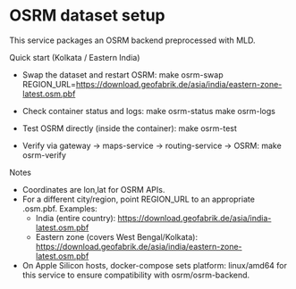 # OSRM dataset setup

This service packages an OSRM backend preprocessed with MLD.

Quick start (Kolkata / Eastern India)

- Swap the dataset and restart OSRM:
  make osrm-swap REGION_URL=https://download.geofabrik.de/asia/india/eastern-zone-latest.osm.pbf

- Check container status and logs:
  make osrm-status
  make osrm-logs

- Test OSRM directly (inside the container):
  make osrm-test

- Verify via gateway -> maps-service -> routing-service -> OSRM:
  make osrm-verify

Notes

- Coordinates are lon,lat for OSRM APIs.
- For a different city/region, point REGION_URL to an appropriate .osm.pbf. Examples:
  - India (entire country): https://download.geofabrik.de/asia/india-latest.osm.pbf
  - Eastern zone (covers West Bengal/Kolkata): https://download.geofabrik.de/asia/india/eastern-zone-latest.osm.pbf
- On Apple Silicon hosts, docker-compose sets platform: linux/amd64 for this service to ensure compatibility with osrm/osrm-backend.


